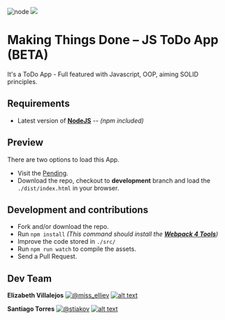 ![node](https://img.shields.io/node/v/webpack?style=flat-square)
![](https://img.shields.io/badge/beta-development-green?style=flat-square)

# Making Things Done – JS ToDo App (BETA)
It's a ToDo App - Full featured with Javascript, OOP, aiming SOLID principles.

## Requirements
* Latest version of **[NodeJS](https://nodejs.org/en/)** *-- (npm included)*

## Preview
There are two options to load this App.
* Visit the [Pending](https://sys1.co).
* Download the repo, checkout to **development** branch and load the `./dist/index.html` in your browser.

## Development and contributions

* Fork and/or download the repo.
* Run `npm install` _(This command should install the **[Webpack 4 Tools](https://webpack.js.org/guides/getting-started/)**)_
* Improve the code stored in `./src/`
* Run `npm run watch` to compile the assets.
* Send a Pull Request.

## Dev Team

**Elizabeth Villalejos** [![@miss_elliev][1.2]][0] [![alt text][6.2]][1]

**Santiago Torres** [![@stiakov][1.2]][2] [![alt text][6.2]][3]



<!-- SOCIAL icons without padding -->
[1.2]: http://i.imgur.com/wWzX9uB.png (twitter icon without padding)
[6.2]: http://i.imgur.com/9I6NRUm.png (github icon without padding)
<!-- links to your social media accounts -->
[0]: http://www.twitter.com/miss_elliev
[1]: http://www.github.com/misselliev
[2]: http://www.twitter.com/st_iakov
[3]: http://www.github.com/stiakov
<!-- Please don't remove this: Grab your social icons from https://github.com/carlsednaoui/gitsocial -->

